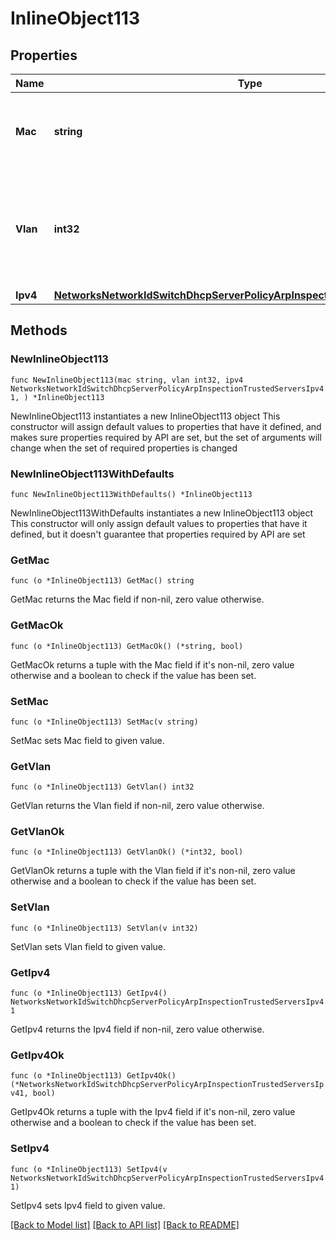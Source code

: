 # InlineObject113

## Properties

Name | Type | Description | Notes
------------ | ------------- | ------------- | -------------
**Mac** | **string** | The mac address of the trusted server being added | 
**Vlan** | **int32** | The VLAN of the trusted server being added. It must be between 1 and 4094 | 
**Ipv4** | [**NetworksNetworkIdSwitchDhcpServerPolicyArpInspectionTrustedServersIpv41**](NetworksNetworkIdSwitchDhcpServerPolicyArpInspectionTrustedServersIpv41.md) |  | 

## Methods

### NewInlineObject113

`func NewInlineObject113(mac string, vlan int32, ipv4 NetworksNetworkIdSwitchDhcpServerPolicyArpInspectionTrustedServersIpv41, ) *InlineObject113`

NewInlineObject113 instantiates a new InlineObject113 object
This constructor will assign default values to properties that have it defined,
and makes sure properties required by API are set, but the set of arguments
will change when the set of required properties is changed

### NewInlineObject113WithDefaults

`func NewInlineObject113WithDefaults() *InlineObject113`

NewInlineObject113WithDefaults instantiates a new InlineObject113 object
This constructor will only assign default values to properties that have it defined,
but it doesn't guarantee that properties required by API are set

### GetMac

`func (o *InlineObject113) GetMac() string`

GetMac returns the Mac field if non-nil, zero value otherwise.

### GetMacOk

`func (o *InlineObject113) GetMacOk() (*string, bool)`

GetMacOk returns a tuple with the Mac field if it's non-nil, zero value otherwise
and a boolean to check if the value has been set.

### SetMac

`func (o *InlineObject113) SetMac(v string)`

SetMac sets Mac field to given value.


### GetVlan

`func (o *InlineObject113) GetVlan() int32`

GetVlan returns the Vlan field if non-nil, zero value otherwise.

### GetVlanOk

`func (o *InlineObject113) GetVlanOk() (*int32, bool)`

GetVlanOk returns a tuple with the Vlan field if it's non-nil, zero value otherwise
and a boolean to check if the value has been set.

### SetVlan

`func (o *InlineObject113) SetVlan(v int32)`

SetVlan sets Vlan field to given value.


### GetIpv4

`func (o *InlineObject113) GetIpv4() NetworksNetworkIdSwitchDhcpServerPolicyArpInspectionTrustedServersIpv41`

GetIpv4 returns the Ipv4 field if non-nil, zero value otherwise.

### GetIpv4Ok

`func (o *InlineObject113) GetIpv4Ok() (*NetworksNetworkIdSwitchDhcpServerPolicyArpInspectionTrustedServersIpv41, bool)`

GetIpv4Ok returns a tuple with the Ipv4 field if it's non-nil, zero value otherwise
and a boolean to check if the value has been set.

### SetIpv4

`func (o *InlineObject113) SetIpv4(v NetworksNetworkIdSwitchDhcpServerPolicyArpInspectionTrustedServersIpv41)`

SetIpv4 sets Ipv4 field to given value.



[[Back to Model list]](../README.md#documentation-for-models) [[Back to API list]](../README.md#documentation-for-api-endpoints) [[Back to README]](../README.md)


